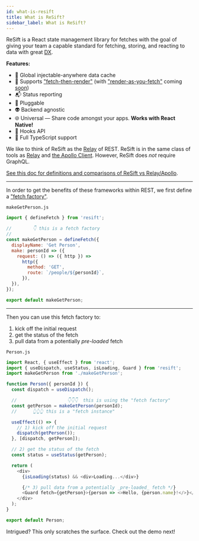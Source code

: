 ```yaml
---
id: what-is-resift
title: What is ReSift?
sidebar_label: What is ReSift?
---
```


ReSift is a React state management library for fetches with the goal of giving your team a capable standard for fetching, storing, and reacting to data with great [DX][dx].

[dx]: https://hackernoon.com/the-best-practices-for-a-great-developer-experience-dx-9036834382b0

**Features:**

- 💾 Global injectable-anywhere data cache
- 🔄 Supports ["fetch-then-render"](https://reactjs.org/docs/concurrent-mode-suspense.html#approach-2-fetch-then-render-not-using-suspense) (with ["render-as-you-fetch"](https://reactjs.org/docs/concurrent-mode-suspense.html#approach-3-render-as-you-fetch-using-suspense) coming [soon](https://github.com/JustSift/ReSift/issues/32))
- 📬 Status reporting
- 🔌 Pluggable
- 👽 Backend agnostic
- 🌐 Universal — Share code amongst your apps. **Works with React Native!**
- 🎣 Hooks API
- 🤝 Full TypeScript support

We like to think of ReSift as the [Relay](https://relay.dev/) of REST. ReSift is in the same class of tools as [Relay](https://relay.dev/) and [the Apollo Client](https://www.apollographql.com/docs/react/). However, ReSift does _not_ require GraphQL.

[See this doc for definitions and comparisons of ReSift vs Relay/Apollo](../guides/resift-vs-apollo-relay.md).

---

In order to get the benefits of these frameworks within REST, we first define a ["fetch factory"](../main-concepts/whats-a-fetch.md#defining-a-fetch).

`makeGetPerson.js`

```js
import { defineFetch } from 'resift';

//        👇 this is a fetch factory
//
const makeGetPerson = defineFetch({
  displayName: 'Get Person',
  make: personId => ({
    request: () => ({ http }) =>
      http({
        method: 'GET',
        route: `/people/${personId}`,
      }),
  }),
});

export default makeGetPerson;
```

---

Then you can use this fetch factory to:

1. kick off the initial request
2. get the status of the fetch
3. pull data from a potentially _pre-loaded_ fetch

`Person.js`

```js
import React, { useEffect } from 'react';
import { useDispatch, useStatus, isLoading, Guard } from 'resift';
import makeGetPerson from './makeGetPerson';

function Person({ personId }) {
  const dispatch = useDispatch();

  //                   👇👇👇  this is using the "fetch factory"
  const getPerson = makeGetPerson(personId);
  //      👆👆👆 this is a "fetch instance"

  useEffect(() => {
    // 1) kick off the initial request
    dispatch(getPerson());
  }, [dispatch, getPerson]);

  // 2) get the status of the fetch
  const status = useStatus(getPerson);

  return (
    <div>
      {isLoading(status) && <div>Loading...</div>}

      {/* 3) pull data from a potentially _pre-loaded_ fetch */}
      <Guard fetch={getPerson}>{person => <>Hello, {person.name}!</>}</Guard>
    </div>
  );
}

export default Person;
```

Intrigued? This only scratches the surface. Check out the demo next!
